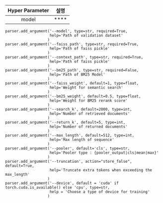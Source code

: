 
    
    
    
    
    
    
    
    
|Hyper Parameter|설명|
|:---:|:---:|
|model|****|    
    
    
    
    parser.add_argument('--model', type=str, required=True,
                        help='Path of validation dataset'
                       )
    parser.add_argument('--faiss_path', type=str, required=True,
                        help='Path of faiss pickle'
                       )
    parser.add_argument('--context_path', type=str, required=True,
                        help='Path of faiss pickle'
                       )
    parser.add_argument('--bm25_path', type=str, required=False,
                        help='Path of BM25 Model'
                       )
    parser.add_argument('--faiss_weight', default=1, type=float, 
                        help='Weight for semantic search'
                       )
    parser.add_argument('--bm25_weight', default=0.5, type=float, 
                        help='Weight for BM25 rerank score'
                       )
    parser.add_argument('--search_k', default=2000, type=int,
                        help='Number of retrieved documents'
                       )
    parser.add_argument('--return_k', default=5, type=int,
                        help='Number of returned documents'
                       )   
    parser.add_argument('--max_length', default=512, type=int,
                        help='Max length of sequence'
                       )                        
    parser.add_argument('--pooler', default='cls', type=str,
                        help='Pooler type : {pooler_output|cls|mean|max}'
                       )
    parser.add_argument('--truncation', action="store_false", default=True,
                        help='Truncate extra tokens when exceeding the max_length'
                       )
    parser.add_argument('--device', default = 'cuda' if torch.cuda.is_available() else 'cpu', type=str,
                        help = 'Choose a type of device for training'
                       )    
